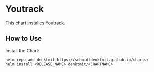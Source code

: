 # Youtrack

This chart installes Youtrack. 
## How to Use

Install the Chart:
```
helm repo add denktmit https://schmidtdenktmit.github.io/charts/
helm install <RELEASE_NAME> denktmit/<CHARTNAME>
```



